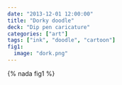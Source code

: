 ```yaml
---
date: "2013-12-01 12:00:00"
title: "Dorky doodle"
deck: "Dip pen caricature"
categories: ["art"]
tags: ["ink", "doodle", "cartoon"]
fig1:
  image: "dork.png"
---
```


{% nada fig1 %}
